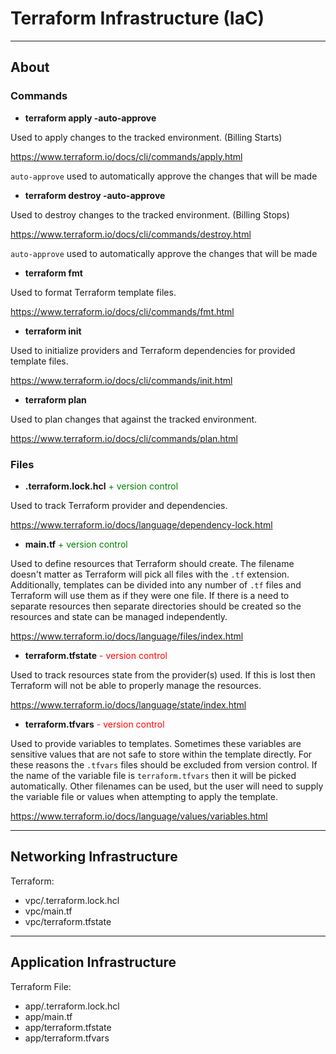 # Terraform Infrastructure (IaC)

---
## About

### Commands
* **terraform apply -auto-approve**
  
Used to apply changes to the tracked environment. (Billing Starts)

https://www.terraform.io/docs/cli/commands/apply.html

`auto-approve` used to automatically approve the changes that will be made 

* **terraform destroy -auto-approve**

Used to destroy changes to the tracked environment. (Billing Stops)

https://www.terraform.io/docs/cli/commands/destroy.html

`auto-approve` used to automatically approve the changes that will be made 

* **terraform fmt**

Used to format Terraform template files.

https://www.terraform.io/docs/cli/commands/fmt.html

* **terraform init**

Used to initialize providers and Terraform dependencies for provided template files.

https://www.terraform.io/docs/cli/commands/init.html

* **terraform plan**

Used to plan changes that against the tracked environment.

https://www.terraform.io/docs/cli/commands/plan.html

### Files
* **.terraform.lock.hcl** <span style="color:green">+ version control</span>
  
Used to track Terraform provider and dependencies.

https://www.terraform.io/docs/language/dependency-lock.html

* **main.tf** <span style="color:green">+ version control</span>

Used to define resources that Terraform should create. The filename doesn't matter as Terraform will pick all files with 
the `.tf` extension. Additionally, templates can be divided into any number of `.tf` files and Terraform will use them as if 
they were one file. If there is a need to separate resources then separate directories should be created so the 
resources and state can be managed independently. 

https://www.terraform.io/docs/language/files/index.html

* **terraform.tfstate** <span style="color:red">- version control</span>

Used to track resources state from the provider(s) used. If this is lost then Terraform will not be able to properly 
manage the resources. 

https://www.terraform.io/docs/language/state/index.html

* **terraform.tfvars** <span style="color:red">- version control</span>

Used to provide variables to templates. Sometimes these variables are sensitive values that are not safe to store within 
the template directly. For these reasons the `.tfvars` files should be excluded from version control. If the name of the 
variable file is `terraform.tfvars` then it will be picked automatically. Other filenames can be used, but the user will 
need to supply the variable file or values when attempting to apply the template.

https://www.terraform.io/docs/language/values/variables.html

---
## Networking Infrastructure

Terraform: 
* vpc/.terraform.lock.hcl
* vpc/main.tf
* vpc/terraform.tfstate

---
## Application Infrastructure

Terraform File:  
* app/.terraform.lock.hcl
* app/main.tf
* app/terraform.tfstate
* app/terraform.tfvars
